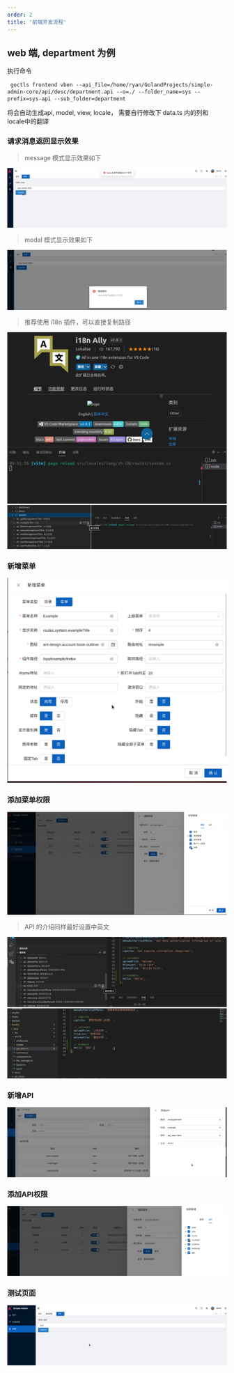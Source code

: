 ```yaml
---
order: 2
title: '前端开发流程'
---
```


## web 端, department 为例

执行命令

```shell
 goctls frontend vben --api_file=/home/ryan/GolandProjects/simple-admin-core/api/desc/department.api --o=./ --folder_name=sys --prefix=sys-api --sub_folder=department
```

将会自动生成api, model, view, locale， 需要自行修改下 data.ts 内的列和 locale中的翻译

### 请求消息返回显示效果

> message 模式显示效果如下

![example](/assets/example_validator_message_mode.png)

> modal 模式显示效果如下

![example](/assets/example_validator_modal_mode.png)

> 推荐使用 i18n 插件，可以直接复制路径

![I18n](/assets/i18n_ext.png)
![I18n](/assets/copy_translation_path.png)

### 新增菜单

![Menu](/assets/add_example_menu.png)

### 添加菜单权限

![Menu](/assets/add_example_authority.png)

> API 的介绍同样最好设置中英文

![Example](/assets/example_api_desc_title_en.png)
![Example](/assets/example_api_desc_title_zh.png)

### 新增API

![Example](/assets/add_example_api_zh.png)

### 添加API权限

![Example](/assets/add_example_authority_zh.png)

### 测试页面

![Example](/assets/example_page.png)
